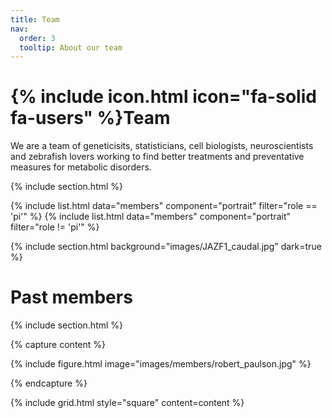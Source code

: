 ```yaml
---
title: Team
nav:
  order: 3
  tooltip: About our team
---
```


# {% include icon.html icon="fa-solid fa-users" %}Team

We are a team of geneticisits, statisticians, cell biologists, neuroscientists and zebrafish lovers working to find better treatments and preventative measures for metabolic disorders.

{% include section.html %}

{% include list.html data="members" component="portrait" filter="role == 'pi'" %}
{% include list.html data="members" component="portrait" filter="role != 'pi'" %}

{% include section.html background="images/JAZF1_caudal.jpg" dark=true %}

# Past members

{% include section.html %}

{% capture content %}

{% include figure.html image="images/members/robert_paulson.jpg" %}

{% endcapture %}

{% include grid.html style="square" content=content %}

